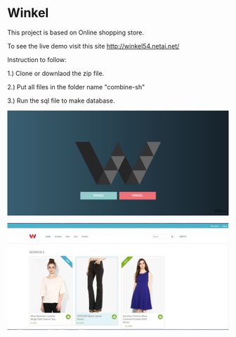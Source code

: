# Winkel

This project is based on Online shopping store.

To see the live demo visit this site http://winkel54.netai.net/

Instruction to follow:

1.) Clone or downlaod the zip file.

2.) Put all files in the folder name "combine-sh"

3.) Run the sql file to make database.

![screenshot](https://github.com/shubham54/Winkel/blob/master/screenshots/front.JPG)

![screenshot](https://github.com/shubham54/Winkel/blob/master/screenshots/wp.JPG)

